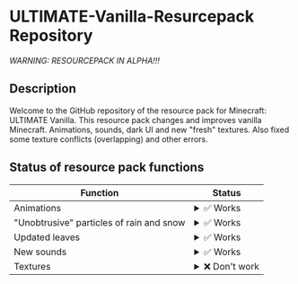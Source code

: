 # ULTIMATE-Vanilla-Resurcepack Repository
*WARNING: RESOURCEPACK IN ALPHA!!!*
## Description
Welcome to the GitHub repository of the resource pack for Minecraft: ULTIMATE Vanilla. This resource pack changes and improves vanilla Minecraft. Animations, sounds, dark UI and new "fresh" textures. Also fixed some texture conflicts (overlapping) and other errors.
## Status of resource pack functions
| Function         | Status                                                                                                                                                                                                                                                                                                   |
|-------------|----------------------------------------------------------------------------------------------------------------------------------------------------------------------------------------------------------------------------------------------------------------------------------------------------------|
| Animations     | <details><summary>✅ Works</summary>At the moment, most of the animations work stably, some mobs are missing it, but it most likely has not been added yet.</details> |
| "Unobtrusive" particles of rain and snow | <details><summary>✅ Works</summary>This works really well!</details>                   |
| Updated leaves        | <details><summary>✅ Works</summary>The textures of the leaves are not broken.</details>
| New sounds        | <details><summary>✅ Works</summary>Sounds such as button presses work, but other sounds do not play.</details>
| Textures        | <details><summary>❌ Don't work</summary>Most of the textures are still broken and not working. Blaze has no eyes and the skeleton has a broken head model. I don't know how to fix this.</details>
